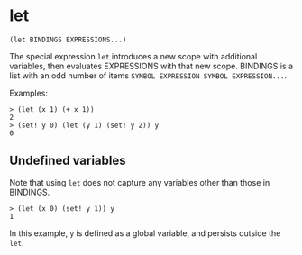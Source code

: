# let

`(let BINDINGS EXPRESSIONS...)`

The special expression `let` introduces a new scope with additional
variables, then evaluates EXPRESSIONS with that new scope. BINDINGS is
a list with an odd number of items
`SYMBOL EXPRESSION SYMBOL EXPRESSION...`.

Examples:

    > (let (x 1) (+ x 1))
    2
    > (set! y 0) (let (y 1) (set! y 2)) y
    0

## Undefined variables

Note that using `let` does not capture any variables other than those
in BINDINGS.

    > (let (x 0) (set! y 1)) y
    1

In this example, `y` is defined as a global variable, and persists
outside the `let`.
